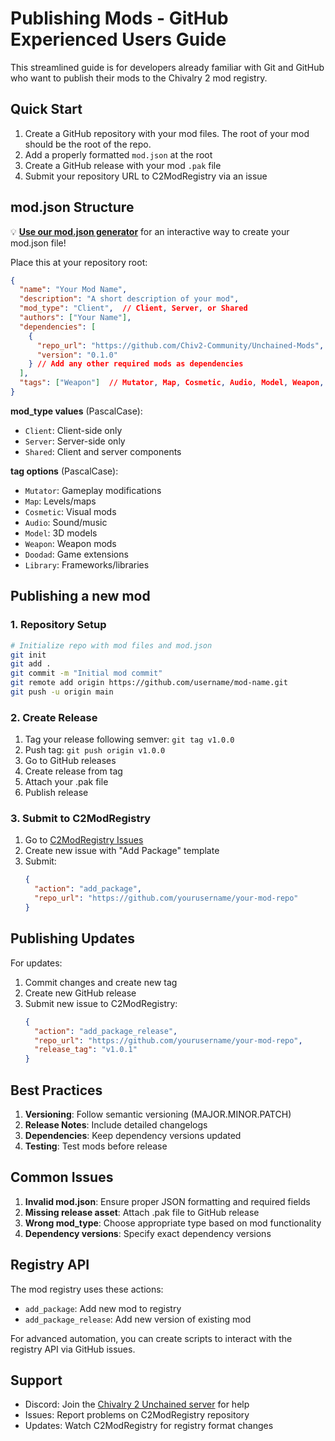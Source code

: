 # Publishing Mods - GitHub Experienced Users Guide

This streamlined guide is for developers already familiar with Git and GitHub who want to publish their mods to the Chivalry 2 mod registry.

## Quick Start

1. Create a GitHub repository with your mod files. The root of your mod should be the root of the repo.
2. Add a properly formatted `mod.json` at the root
3. Create a GitHub release with your mod `.pak` file
4. Submit your repository URL to C2ModRegistry via an issue

## mod.json Structure

💡 **[Use our mod.json generator](../../mod-json-generator.md)** for an interactive way to create your mod.json file!

Place this at your repository root:

```json
{
  "name": "Your Mod Name",
  "description": "A short description of your mod",
  "mod_type": "Client",  // Client, Server, or Shared
  "authors": ["Your Name"],
  "dependencies": [
    {
      "repo_url": "https://github.com/Chiv2-Community/Unchained-Mods",
      "version": "0.1.0"  
    } // Add any other required mods as dependencies
  ],
  "tags": ["Weapon"]  // Mutator, Map, Cosmetic, Audio, Model, Weapon, Doodad, Library
}
```

**mod_type values** (PascalCase):
- `Client`: Client-side only
- `Server`: Server-side only
- `Shared`: Client and server components

**tag options** (PascalCase):
- `Mutator`: Gameplay modifications
- `Map`: Levels/maps
- `Cosmetic`: Visual mods
- `Audio`: Sound/music
- `Model`: 3D models
- `Weapon`: Weapon mods
- `Doodad`: Game extensions
- `Library`: Frameworks/libraries

## Publishing a new mod 

### 1. Repository Setup

```bash
# Initialize repo with mod files and mod.json
git init
git add .
git commit -m "Initial mod commit"
git remote add origin https://github.com/username/mod-name.git
git push -u origin main
```

### 2. Create Release

1. Tag your release following semver: `git tag v1.0.0`
2. Push tag: `git push origin v1.0.0`
3. Go to GitHub releases
4. Create release from tag
5. Attach your .pak file
6. Publish release

### 3. Submit to C2ModRegistry

1. Go to [C2ModRegistry Issues](https://github.com/Chiv2-Community/C2ModRegistry/issues)
2. Create new issue with "Add Package" template
3. Submit:
   ```json
   {
     "action": "add_package",
     "repo_url": "https://github.com/yourusername/your-mod-repo"
   }
   ```

## Publishing Updates

For updates:
1. Commit changes and create new tag
2. Create new GitHub release
3. Submit new issue to C2ModRegistry:
   ```json
   {
     "action": "add_package_release",
     "repo_url": "https://github.com/yourusername/your-mod-repo",
     "release_tag": "v1.0.1"
   }
   ```

## Best Practices

1. **Versioning**: Follow semantic versioning (MAJOR.MINOR.PATCH)
2. **Release Notes**: Include detailed changelogs
3. **Dependencies**: Keep dependency versions updated
4. **Testing**: Test mods before release

## Common Issues

1. **Invalid mod.json**: Ensure proper JSON formatting and required fields
2. **Missing release asset**: Attach .pak file to GitHub release
3. **Wrong mod_type**: Choose appropriate type based on mod functionality
4. **Dependency versions**: Specify exact dependency versions

## Registry API

The mod registry uses these actions:
- `add_package`: Add new mod to registry
- `add_package_release`: Add new version of existing mod

For advanced automation, you can create scripts to interact with the registry API via GitHub issues.

## Support
- Discord: Join the [Chivalry 2 Unchained server](https://discord.gg/chiv2unchained) for help
- Issues: Report problems on C2ModRegistry repository
- Updates: Watch C2ModRegistry for registry format changes